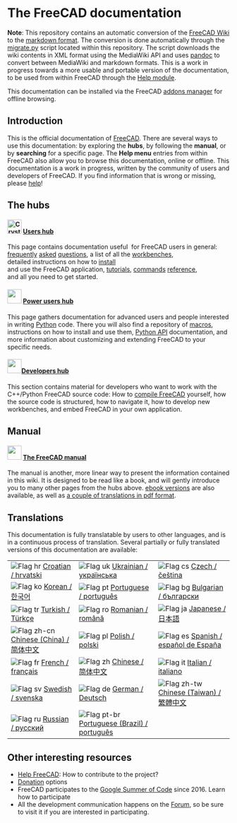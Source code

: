 # The FreeCAD documentation

**Note**: This repository contains an automatic conversion of the [FreeCAD Wiki][Wiki] to the [markdown format](https://en.wikipedia.org/wiki/Markdown). The conversion is done automatically through the [migrate.py](./migrate.py) script located within this repository. The script downloads the wiki contents in XML format using the MediaWiki API and uses [pandoc](https://pandoc.org/) to convert between MediaWiki and markdown formats. This is a work in progress towards a more usable and portable version of the documentation, to be used from within FreeCAD through the [Help module](https://github.com/yorikvanhavre/FreeCAD-Help).

This documentation can be installed via the FreeCAD [addons manager](wiki/Std_AddonMgr.md) for offline browsing.



## Introduction

This is the official documentation of [FreeCAD]. There are several ways to use this documentation: by exploring the **hubs**, by following the **manual**, or by **searching** for a specific page. The **Help menu** entries from within FreeCAD also allow you to browse this documentation, online or offline. This documentation is a work in progress, written by the community of users and developers of FreeCAD. If you find information that is wrong or missing, please [help](Special:MyLanguage/help_FreeCAD.md)! 



## The hubs 

#### <img alt="Crystal_Clear_app_display.png" src=wiki/images/Crystal_Clear_app_display.png  style="width:32px;"> [Users hub](wiki/User_hub.md)

This page contains documentation useful 
for FreeCAD users in general: 
[frequently](wiki/Frequently_asked_questions.md) [asked](wiki/Frequently_asked_questions.md) [questions](wiki/Frequently_asked_questions.md),
a list of all the [workbenches](wiki/Workbenches.md),
detailed instructions on how to [install](wiki/Installing.md)
and use the FreeCAD application, [tutorials](wiki/Category_Tutorials.md),
[commands](wiki/List_of_Commands.md) [reference](wiki/List_of_Commands.md),
and all you need to get started.

#### <img alt="" src=wiki/images/Crystal_Clear_app_terminal.png  style="width:32px;"> [Power users hub](wiki/Power_users_hub.md)

This page gathers documentation for advanced users and people interested in writing [Python](https://python.org) code. There you will also find a repository of [macros](wiki/Macro.md), instructions on how to install and use them, [Python API](wiki/Category_API.md) documentation, and more information about customizing and extending FreeCAD to your specific needs. 

#### <img alt="" src=wiki/images/Crystal_Clear_app_tutorials.png  style="width:32px;">[Developers hub](wiki/Developer_hub.md)

This section contains material for developers who want to work with the C++/Python FreeCAD source code: How to [compile FreeCAD](wiki/Compiling.md) yourself, how the source code is structured, how to navigate it, how to develop new workbenches, and embed FreeCAD in your own application. 



## Manual

#### <img alt="" src=wiki/images/Crystal_Clear_manual.png  style="width:32px;"> [The FreeCAD manual](wiki/Manual_Introduction.md)

The manual is another, more linear way to present the information contained in this wiki. It is designed to be read like a book, and will gently introduce you to many other pages from the hubs above. [ebook versions](https://www.gitbook.com/book/yorikvanhavre/a-freecad-manual/details) are also available, as well as [a couple of translations in pdf format][Manual].



## Translations

This documentation is fully translatable by users to other languages, and is in a continuous process of translation. Several partially or fully translated versions of this documentation are available:

|   |   |   |
|---|---|---|
| ![Flag hr](wiki/images/Flag-hr.jpg) [Croatian / hrvatski](wiki/translations/hr/Main_Page.md) | ![Flag uk](wiki/images/Flag-uk.jpg) [Ukrainian / українська](wiki/translations/uk/Main_Page.md) | ![Flag cs](wiki/images/Flag-cs.jpg) [Czech / čeština](wiki/translations/cs/Main_Page.md) |
| ![Flag ko](wiki/images/Flag-ko.jpg) [Korean / 한국어](wiki/translations/ko/Main_Page.md) | ![Flag pt](wiki/images/Flag-pt.jpg) [Portuguese / português](wiki/translations/pt/Main_Page.md) | ![Flag bg](wiki/images/Flag-bg.jpg) [Bulgarian / български](wiki/translations/bg/Main_Page.md) |
| ![Flag tr](wiki/images/Flag-tr.jpg) [Turkish / Türkçe](wiki/translations/tr/Main_Page.md) | ![Flag ro](wiki/images/Flag-ro.jpg) [Romanian / română](wiki/translations/ro/Main_Page.md) | ![Flag ja](wiki/images/Flag-ja.jpg) [Japanese / 日本語](wiki/translations/ja/Main_Page.md) |
| ![Flag zh-cn](wiki/images/Flag-zh-cn.jpg) [Chinese (China) / 简体中文](wiki/translations/zh-cn/Main_Page.md) | ![Flag pl](wiki/images/Flag-pl.jpg) [Polish / polski](wiki/translations/pl/Main_Page.md) | ![Flag es](wiki/images/Flag-es.jpg) [Spanish / español de España](wiki/translations/es/Main_Page.md) |
| ![Flag fr](wiki/images/Flag-fr.jpg) [French / français](wiki/translations/fr/Main_Page.md) | ![Flag zh](wiki/images/Flag-zh.jpg) [Chinese / 简体中文](wiki/translations/zh/Main_Page.md) | ![Flag it](wiki/images/Flag-it.jpg) [Italian / italiano](wiki/translations/it/Main_Page.md) |
| ![Flag sv](wiki/images/Flag-sv.jpg) [Swedish / svenska](wiki/translations/sv/Main_Page.md) | ![Flag de](wiki/images/Flag-de.jpg) [German / Deutsch](wiki/translations/de/Main_Page.md) | ![Flag zh-tw](wiki/images/Flag-zh-tw.jpg) [Chinese (Taiwan) / 繁體中文](wiki/translations/zh-tw/Main_Page.md) |
| ![Flag ru](wiki/images/Flag-ru.jpg) [Russian / русский](wiki/translations/ru/Main_Page.md) | ![Flag pt-br](wiki/images/Flag-pt-br.jpg) [Portuguese (Brazil) / português](wiki/translations/pt-br/Main_Page.md) 



## Other interesting resources

* [Help FreeCAD](wiki/Help_FreeCAD.md): How to contribute to the project?
* [Donation](wiki/Donate.md) options
* FreeCAD participates to the [Google Summer of Code](wiki/Google_Summer_of_Code.md) since 2016. Learn how to participate
* All the development communication happens on the [Forum], so be sure to visit it if you are interested in participating.


[FreeCAD]: https://freecad.org
[Manual]: https://freecad.org/manual
[Forum]: https://forum.freecad.org
[Wiki]: https://wiki.freecad.org